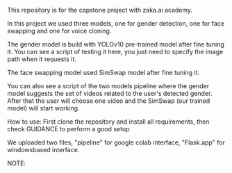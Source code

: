 This repository is for the capstone project with zaka.ai academy.

In this project we used three models, one for gender detection, one for face swapping and one for voice cloning.

The gender model is build with YOLOv10 pre-trained model after fine tuning it.
You can see a script of testing it here, you just need to specify the image path when it requests it.


The face swapping model used SimSwap model after fine tuning it.

You can also see a script of the two models pipeline where the gender model suggests the set of videos related to the user's detected gender. After that the user will choose one video and the SimSwap (our trained model) will start working.

How to use:
First clone the repository and install all requirements, then check GUIDANCE to perform a good setup

We uploaded two files, "pipeline" for google colab interface, "Flask.app" for windowsbased interface.

NOTE:

